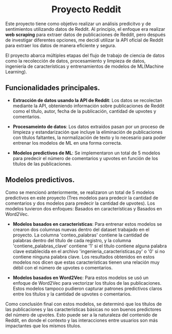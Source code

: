 <h1 align="center"> Proyecto Reddit </h1>

Este proyecto tiene como objetivo realizar un análisis predicitvo y de sentimientos utilizando datos de Reddit. Al principio, el enfoque era realizar **web scraping** para extraer datos de publicaciones de Reddit, pero después de investigar diferentes opciones, me decidí utilizar la API oficial de Reddit para extraer los datos de manera eficiente y segura.

El proyecto abarca múltiples etapas del flujo de trabajo de ciencia de datos como la recolección de datos, procesamiento y limpieza de datos, ingeniería de características y entrenamientos de modelos de ML(Machine Learning).

## Funcionalidades principales.

* **Extracción de datos usando la API de Reddit**: Los datos se recolectan mediante la API, obteniendo información sobre publicaciones de Reddit como el título, autor, fecha de la publicación, cantidad de upvotes y comentarios.
  
* **Procesameinto de datos**: Los datos extraídos pasan por un proceso de limpieza y estandarización que incluye la eliminación de publicaciones con títulos faltantes, la normalización de texto y lo necesario para poder entrenar los modelos de ML en una forma correcta.
  
* **Modelos predictivos de ML**: Se implementaron un total de 5 modelos para predecir el número de comentarios y upvotes en función de los títulos de las publicaciones.

## Modelos predictivos.

Como se mencionó anteriormente, se realizaron un total de 5 modelos predictivos en este proyecto (Tres modelos para predecir la cantidad de comentarios y dos modelos para predecir la cantidad de upvotes). Los modelos tuvieron dos enfoques: Basados en características y Basados en Word2Vec.

* **Modelos basados en características**: Para entrenar estos modelos se crearon dos columnas nuevas dentro del dataset trabajado en el proyecto. La columna 'conteo_palabras' contiene la cantidad de palabras dentro del título de cada registro, y la columna 'contiene_palabras_clave' contiene '1' si el título contiene alguna palabra clave establecida en el archivo 'ingenieria_caracteristicas.py' o '0' si no contiene ninguna palabra clave. Los resultados obtenidos en estos modelos nos dicen que estas características tienen una relación muy débil con el número de upvotes o comentarios.
  
* **Modelos basados en Word2Vec**: Para estos modelos se usó un enfoque de Word2Vec para vectorizar los títulos de las publicaciones. Estos modelos tampoco pudieron capturar patrones predictivos claros entre los títulos y la cantidad de upvotes o comentarios.

Como conclusión final con estos modelos, se determinó que los títulos de las publicaciones y las características básicas no son buenos predictores del número de upvotes. Esto puede ser a la naturaleza del contenido de Reddit, en donde el contexto y las interacciones entre usuarios son más impactantes que los mísmos títulos.
